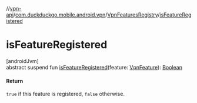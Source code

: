 //[vpn-api](../../../index.md)/[com.duckduckgo.mobile.android.vpn](../index.md)/[VpnFeaturesRegistry](index.md)/[isFeatureRegistered](is-feature-registered.md)

# isFeatureRegistered

[androidJvm]\
abstract suspend fun [isFeatureRegistered](is-feature-registered.md)(feature: [VpnFeature](../-vpn-feature/index.md)): [Boolean](https://kotlinlang.org/api/latest/jvm/stdlib/kotlin/-boolean/index.html)

#### Return

`true` if this feature is registered, `false` otherwise.
